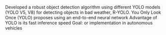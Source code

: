 Developed a robust object detection algorithm using different YOLO models (YOLO V5, V8) for detecting objects in bad weather, R-YOLO.
You Only Look Once (YOLO) proposes using an end-to-end neural network
Advantage of YOLO is its fast inference speed
Goal: or implementation in autonomous vehicles
